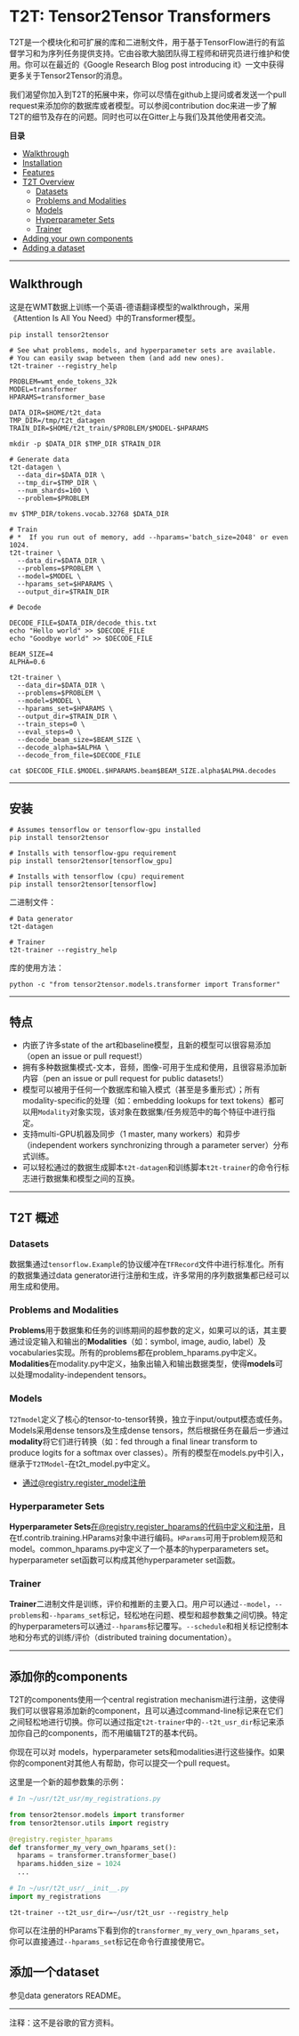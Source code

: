 # T2T: Tensor2Tensor Transformers<br>
T2T是一个模块化和可扩展的库和二进制文件，用于基于TensorFlow进行的有监督学习和为序列任务提供支持。它由谷歌大脑团队得工程师和研究员进行维护和使用。你可以在最近的《Google Research Blog post introducing it》一文中获得更多关于Tensor2Tensor的消息。<br>

我们渴望你加入到T2T的拓展中来，你可以尽情在github上提问或者发送一个pull request来添加你的数据库或者模型。可以参阅contribution doc来进一步了解T2T的细节及存在的问题。同时也可以在Gitter上与我们及其他使用者交流。<br>

**目录**<br>
* [Walkthrough](https://github.com/superwj1990/tensor2tensor/blob/master/README.md#walkthrough)
*	[Installation](https://github.com/superwj1990/tensor2tensor/blob/master/README.md#安装)
*	[Features](https://github.com/superwj1990/tensor2tensor/blob/master/README.md#特点)
*	[T2T Overview](https://github.com/superwj1990/tensor2tensor/blob/master/README.md#t2t-概述)<br>
    * [Datasets](https://github.com/superwj1990/tensor2tensor/blob/master/README.md#datasets)<br>
    * [Problems and Modalities](https://github.com/superwj1990/tensor2tensor/blob/master/README.md#problems-and-modalities)<br>
    * [Models](https://github.com/superwj1990/tensor2tensor/blob/master/README.md#models)<br>
    * [Hyperparameter Sets](https://github.com/superwj1990/tensor2tensor/blob/master/README.md#hyperparameter-sets)<br>
    * [Trainer](https://github.com/superwj1990/tensor2tensor/blob/master/README.md#trainer)<br>
*	[Adding your own components](https://github.com/superwj1990/tensor2tensor/blob/master/README.md#添加你的components)
*	[Adding a dataset](https://github.com/superwj1990/tensor2tensor/blob/master/README.md#添加一个dataset)
--------------------------------------------------------------------------------
## Walkthrough<br>
这是在WMT数据上训练一个英语-德语翻译模型的walkthrough，采用《Attention Is All You Need》中的Transformer模型。<br>
```
pip install tensor2tensor

# See what problems, models, and hyperparameter sets are available.
# You can easily swap between them (and add new ones).
t2t-trainer --registry_help

PROBLEM=wmt_ende_tokens_32k
MODEL=transformer
HPARAMS=transformer_base

DATA_DIR=$HOME/t2t_data
TMP_DIR=/tmp/t2t_datagen
TRAIN_DIR=$HOME/t2t_train/$PROBLEM/$MODEL-$HPARAMS

mkdir -p $DATA_DIR $TMP_DIR $TRAIN_DIR

# Generate data
t2t-datagen \
  --data_dir=$DATA_DIR \
  --tmp_dir=$TMP_DIR \
  --num_shards=100 \
  --problem=$PROBLEM

mv $TMP_DIR/tokens.vocab.32768 $DATA_DIR

# Train
# *  If you run out of memory, add --hparams='batch_size=2048' or even 1024.
t2t-trainer \
  --data_dir=$DATA_DIR \
  --problems=$PROBLEM \
  --model=$MODEL \
  --hparams_set=$HPARAMS \
  --output_dir=$TRAIN_DIR

# Decode

DECODE_FILE=$DATA_DIR/decode_this.txt
echo "Hello world" >> $DECODE_FILE
echo "Goodbye world" >> $DECODE_FILE

BEAM_SIZE=4
ALPHA=0.6

t2t-trainer \
  --data_dir=$DATA_DIR \
  --problems=$PROBLEM \
  --model=$MODEL \
  --hparams_set=$HPARAMS \
  --output_dir=$TRAIN_DIR \
  --train_steps=0 \
  --eval_steps=0 \
  --decode_beam_size=$BEAM_SIZE \
  --decode_alpha=$ALPHA \
  --decode_from_file=$DECODE_FILE

cat $DECODE_FILE.$MODEL.$HPARAMS.beam$BEAM_SIZE.alpha$ALPHA.decodes
```
--------------------------------------------------------------------------------
## 安装<br>
```
# Assumes tensorflow or tensorflow-gpu installed
pip install tensor2tensor

# Installs with tensorflow-gpu requirement
pip install tensor2tensor[tensorflow_gpu]

# Installs with tensorflow (cpu) requirement
pip install tensor2tensor[tensorflow]
```

二进制文件：<br>
```
# Data generator
t2t-datagen

# Trainer
t2t-trainer --registry_help
```

库的使用方法：<br>
```
python -c "from tensor2tensor.models.transformer import Transformer"
```
--------------------------------------------------------------------------------
## 特点<br>
*	内嵌了许多state of the art和baseline模型，且新的模型可以很容易添加（open an issue or pull request!）<br>
*	拥有多种数据集模式-文本，音频，图像-可用于生成和使用，且很容易添加新内容（pen an issue or pull request for public datasets!）<br>
*	模型可以被用于任何一个数据库和输入模式（甚至是多重形式）；所有modality-specific的处理（如：embedding lookups for text tokens）都可以用`Modality`对象实现，该对象在数据集/任务规范中的每个特征中进行指定。<br>
*	支持multi-GPU机器及同步（1 master, many workers）和异步（independent workers synchronizing through a parameter server）分布式训练。<br>
*	可以轻松通过的数据生成脚本`t2t-datagen`和训练脚本`t2t-trainer`的命令行标志进行数据集和模型之间的互换。<br>
--------------------------------------------------------------------------------
## T2T 概述<br>
### Datasets<br>
数据集通过`tensorflow.Example`的协议缓冲在`TFRecord`文件中进行标准化。所有的数据集通过data generator进行注册和生成，许多常用的序列数据集都已经可以用生成和使用。<br>

### Problems and Modalities<br>
**Problems**用于数据集和任务的训练期间的超参数的定义，如果可以的话，其主要通过设定输入和输出的**Modalities**（如：symbol, image, audio, label）及vocabularies实现。所有的problems都在problem_hparams.py中定义。**Modalities**在modality.py中定义，抽象出输入和输出数据类型，使得**models**可以处理modality-independent tensors。<br>

### Models<br>
`T2Tmodel`定义了核心的tensor-to-tensor转换，独立于input/output模态或任务。Models采用dense tensors及生成dense tensors，然后根据任务在最后一步通过**modality**将它们进行转换（如：fed through a final linear transform to produce logits for a softmax over classes）。所有的模型在models.py中引入，继承于`T2TModel`-在t2t_model.py中定义。<br>
*	通过@registry.register_model注册<br>

### Hyperparameter Sets<br>
**Hyperparameter Sets**在@registry.register_hparams的代码中定义和注册，且在tf.contrib.training.HParams对象中进行编码。`HParams`可用于problem规范和model。common_hparams.py中定义了一个基本的hyperparameters set。hyperparameter set函数可以构成其他hyperparameter set函数。<br>

### Trainer<br>
**Trainer**二进制文件是训练，评价和推断的主要入口。用户可以通过`--model`，`--problems`和`--hparams_set`标记，轻松地在问题、模型和超参数集之间切换。特定的hyperparameters可以通过`--hparams`标记覆写。`--schedule`和相关标记控制本地和分布式的训练/评价（distributed training documentation）。<br>

--------------------------------------------------------------------------------
## 添加你的components<br>
T2T的components使用一个central registration mechanism进行注册，这使得我们可以很容易添加新的component，且可以通过command-line标记来在它们之间轻松地进行切换。你可以通过指定`t2t-trainer`中的`--t2t_usr_dir`标记来添加你自己的components，而不用编辑T2T的基本代码。<br>

你现在可以对 models，hyperparameter sets和modalities进行这些操作。如果你的component对其他人有帮助，你可以提交一个pull request。<br>

这里是一个新的超参数集的示例：
```python
# In ~/usr/t2t_usr/my_registrations.py

from tensor2tensor.models import transformer
from tensor2tensor.utils import registry

@registry.register_hparams
def transformer_my_very_own_hparams_set():
  hparams = transformer.transformer_base()
  hparams.hidden_size = 1024
  ...
```

```python
# In ~/usr/t2t_usr/__init__.py
import my_registrations
```

```
t2t-trainer --t2t_usr_dir=~/usr/t2t_usr --registry_help
```

你可以在注册的HParams下看到你的`transformer_my_very_own_hparams_set`，你可以直接通过`--hparams_set`标记在命令行直接使用它。<br>

## 添加一个dataset<br>
参见data generators README。<br>

--------------------------------------------------------------------------------
注释：这不是谷歌的官方资料。<br>



